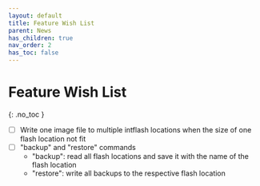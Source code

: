 ```yaml
---
layout: default
title: Feature Wish List
parent: News
has_children: true
nav_order: 2
has_toc: false
---
```


# Feature Wish List
{: .no_toc }

- [ ] Write one image file to multiple intflash locations when the size of one flash location not fit
- [ ] "backup" and "restore" commands
  - "backup": read all flash locations and save it with the name of the flash location
  - "restore": write all backups to the respective flash location